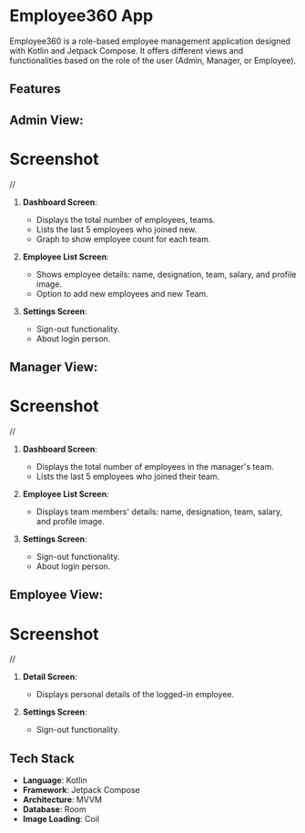 # Employee360 App

Employee360 is a role-based employee management application designed with Kotlin and Jetpack Compose.
It offers different views and functionalities based on the role of the user (Admin, Manager, or Employee).

## Features

## Admin View:
# Screenshot
//
1. **Dashboard Screen**:
   - Displays the total number of employees, teams.
   - Lists the last 5 employees who joined new.
   -  Graph to show employee count for each team.
   
2. **Employee List Screen**:
   - Shows employee details: name, designation, team, salary, and profile image.
   - Option to add new employees and new Team.

3. **Settings Screen**:
   - Sign-out functionality.
   - About login person.

## Manager View:
# Screenshot
//
1. **Dashboard Screen**:
   - Displays the total number of employees in the manager's team.
   - Lists the last 5 employees who joined their team.

2. **Employee List Screen**:
   - Displays team members' details: name, designation, team, salary, and profile image.

3. **Settings Screen**:
   - Sign-out functionality.
   - About login person.

## Employee View:
# Screenshot
//
1. **Detail Screen**:
   - Displays personal details of the logged-in employee.

2. **Settings Screen**:
   - Sign-out functionality.

## Tech Stack

- **Language**: Kotlin
- **Framework**: Jetpack Compose
- **Architecture**: MVVM
- **Database**: Room
- **Image Loading**: Coil



